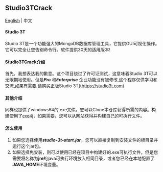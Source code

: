 ## Studio3TCrack

[English](https://github.com/linG5821/Studio3TCrack/blob/master/README.md) | 中文

#### Studio 3T

  Studio 3T是一个功能强大的MongoDB数据库管理工具，它提供GUI可视化操作。它可以完全让您告别命令行。软件提供30天的适用版本!

#### Studio3TCrack介绍

  首先，我想表达我的歉意。这个项目绕过了许可证测试，这意味着Studio 3T可以无限期地使用。但是***Pro*** 和***Enterprise*** 企业功能没有被修改,这个程序仅供学习和交流,如果有需要,请购买正版Studio 3T](https://studio3t.com)

#### 其他介绍

 同样也提供了windows64的.exe文件。您可以Clone本仓库获得所需的内容。构建使用了[exe4j](https://www.ej-technologies.com/)，如果需要，您可以从网站获得并构建自己的可执行文件。

#### 怎么使用

1. 如果您选择使用***studio-3t-start.jar***，您可以直接复制到安装文件的根目录并运行这个jar包。
2. 如果选择免安装，则可以使用已经在项目中构建好的.exe可执行文件，但是您需要将名称为**jre**的java可执行环境放入相同目录，或者您已经在本地配置了**JAVA_HOME**环境变量。


